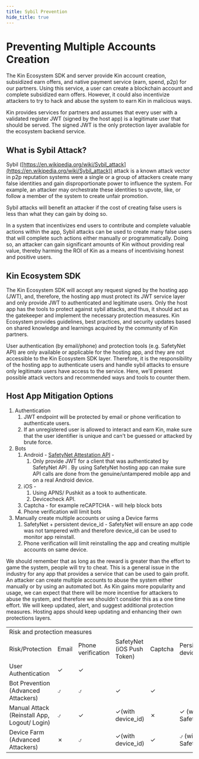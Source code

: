 ```yaml
---
title: Sybil Prevention
hide_title: true
---
```

# Preventing Multiple Accounts Creation 

The Kin Ecosystem SDK and server provide Kin account creation, subsidized earn offers, and native payment service (earn, spend, p2p) for our partners. Using this service, a user can create a blockchain account and complete subsidized earn offers. However, it could also incentivize attackers to try to hack and abuse the system to earn Kin in malicious ways.

Kin provides services for partners and assumes that every user with a validated register JWT (signed by the host app) is a legitimate user that should be served. The signed JWT is the only protection layer available for the ecosystem backend service.

## What is Sybil Attack? 

Sybil ([https://en.wikipedia.org/wiki/Sybil_attack](https://en.wikipedia.org/wiki/Sybil_attack))  attack is a known attack vector in p2p reputation systems were a single or a group of attackers create many false identities and gain disproportionate power to influence the system. For example, an attacker may orchestrate these identities to upvote, like, or follow a member of the system to create unfair promotion.

Sybil attacks will benefit an attacker if the cost of creating false users  is less  than what they can gain by doing so. 

In a system that incentivizes end users to contribute  and complete valuable actions within the app, Sybil attacks can be used to create many false users that will complete such actions either manually or programmatically. Doing so, an attacker can gain significant amounts of Kin without providing real value, thereby harming the ROI of Kin as a means of incentivising honest and positive users.  

## Kin Ecosystem SDK 

The Kin Ecosystem SDK will accept any request signed by the hosting app (JWT), and, therefore, the hosting app must protect its JWT service layer and only provide JWT to authenticated and legitimate users. Only the host app has the tools to protect against sybil attacks, and thus, it should act as the gatekeeper and implement the necessary protection measures. Kin Ecosystem provides guidelines, best practices, and security updates based on shared knowledge and learnings acquired by the community of Kin partners. 

User authentication (by email/phone) and protection tools (e.g. SafetyNet API) are only available or applicable for the hosting app, and they are not accessible to the Kin Ecosystem SDK layer. Therefore, it is the responsibility of the hosting app to authenticate users and  handle sybil attacks to ensure only legitimate users have access to the service. Here, we'll present possible attack vectors and recommended ways and tools to counter them. 

## Host App Mitigation Options

1.  Authentication
    1.  JWT endpoint will be protected by email or phone verification to authenticate users. 
    1.  If an unregistered user is allowed to interact and earn Kin, make sure that the user identifier is unique and can't be guessed or attacked by brute force.
1.  Bots 
    1.  Android - [SafetyNet Attestation API](https://developer.android.com/training/safetynet/attestation-checklist) -
        1.  Only provide JWT for a client that was authenticated by SafetyNet API . By using SafetyNet hosting app can make sure API calls are done from the genuine/untampered mobile app and on a real Android device.
    1.  iOS - 
        1.  Using APNS/ Pushkit as a took to authenticate.
        1.  Devicecheck API.
    1.  Captcha - for example reCAPTCHA - will help block bots
    1.  Phone verification will limit bots
1.  Manually create multiple accounts or using a Device farms
    1.  SafetyNet + persistent device_id - SafetyNet will ensure an app code was not tampered with and therefore device_id can be used to monitor app reinstall.
    1.  Phone verification will limit reinstalling the app and creating multiple accounts on same device.

We should remember that as long as the reward is greater than the effort to game the system, people will try to cheat. This is a general issue in the industry for any app that provides a service that can be used to gain profit. An attacker can create multiple accounts to abuse the system either manually or by using an automated bot. As Kin gains more popularity and usage, we can expect that there will be more incentive for attackers to abuse the system,  and therefore we shouldn't consider this as a one time effort. We will keep updated, alert, and suggest additional protection measures. Hosting apps should keep updating and enhancing their own protections layers.


<table>
  <tr>
   <td colspan="6" >Risk and protection measures 
   </td>
  </tr>
  <tr>
   <td>Risk/Protection
   </td>
   <td>Email 
   </td>
   <td>Phone verification 
   </td>
   <td>SafetyNet (iOS Push Token)
   </td>
   <td>Captcha
   </td>
   <td>Persistent device ID
   </td>
  </tr>
  <tr>
   <td>User Authentication 
   </td>
   <td>✓
   </td>
   <td>✓
   </td>
   <td>
   </td>
   <td>
   </td>
   <td>
   </td>
  </tr>
  <tr>
   <td>Bot Prevention (Advanced Attackers)
   </td>
   <td>⍻
   </td>
   <td>⍻
   </td>
   <td>✓
   </td>
   <td>✓
   </td>
   <td>
   </td>
  </tr>
  <tr>
   <td>Manual Attack (Reinstall App, Logout/ Login)
   </td>
   <td>⍻
   </td>
   <td>✓
   </td>
   <td>✓(with device_id)
   </td>
   <td>✗
   </td>
   <td>✓ (with SafetyNet)
   </td>
  </tr>
  <tr>
   <td>Device Farm (Advanced Attackers)
   </td>
   <td>✗
   </td>
   <td>⍻
   </td>
   <td>✓(with device_id)
   </td>
   <td>✓
   </td>
   <td>⍻ (with SafetyNet)
   </td>
  </tr>
</table>
